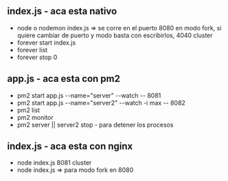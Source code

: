 ## index.js - aca esta nativo

- node o nodemon index.js => se corre en el puerto 8080 en modo fork, si quiere cambiar de puerto y modo basta con escribirlos, 4040 cluster
- forever start index.js
- forever list
- forever stop 0

## app.js - aca esta con pm2

- pm2 start app.js --name="server" --watch -- 8081
- pm2 start app.js --name="server2" --watch -i max -- 8082
- pm2 list
- pm2 monitor
- pm2 server || server2 stop - para detener los procesos

## index.js - aca esta con nginx

- node index.js 8081 cluster
- node index.js => para modo fork en 8080
